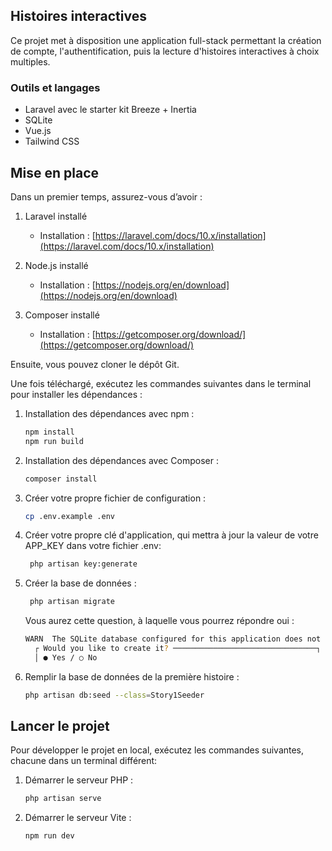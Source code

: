 ## Histoires interactives

Ce projet met à disposition une application full-stack permettant la création de compte, l'authentification, puis la lecture d'histoires interactives à choix multiples.

### Outils et langages

* Laravel avec le starter kit Breeze + Inertia
* SQLite
* Vue.js
* Tailwind CSS

## Mise en place

Dans un premier temps, assurez-vous d’avoir :

1. Laravel installé

   * Installation : [https://laravel.com/docs/10.x/installation](https://laravel.com/docs/10.x/installation)
2. Node.js installé

   * Installation : [https://nodejs.org/en/download](https://nodejs.org/en/download)
3. Composer installé

   * Installation : [https://getcomposer.org/download/](https://getcomposer.org/download/)

Ensuite, vous pouvez cloner le dépôt Git.

Une fois téléchargé, exécutez les commandes suivantes dans le terminal pour installer les dépendances :

1. Installation des dépendances avec npm :

   ```bash
   npm install
   npm run build
   ```

2. Installation des dépendances avec Composer :

   ```bash
   composer install
   ```
   
3. Créer votre propre fichier de configuration :
   ```bash
   cp .env.example .env
   ```

4. Créer votre propre clé d'application, qui mettra à jour la valeur de votre APP_KEY dans votre fichier .env:
   ```bash
    php artisan key:generate
   ```
   
5. Créer la base de données :
   ```bash
    php artisan migrate
   ```
   Vous aurez cette question, à laquelle vous pourrez répondre oui : 

   ```bash
   WARN  The SQLite database configured for this application does not exist: database/database.sqlite.  
     ┌ Would you like to create it? ────────────────────────────────┐
     │ ● Yes / ○ No        
     ```
7. Remplir la base de données de la première histoire :

    ```bash
    php artisan db:seed --class=Story1Seeder
    ```

## Lancer le projet

Pour développer le projet en local, exécutez les commandes suivantes, chacune dans un terminal différent:

1. Démarrer le serveur PHP :

   ```bash
   php artisan serve
   ```

2. Démarrer le serveur Vite :

   ```bash
   npm run dev
   ```
